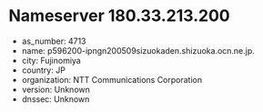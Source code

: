 # Nameserver 180.33.213.200

* as_number: 4713
* name: p596200-ipngn200509sizuokaden.shizuoka.ocn.ne.jp.
* city: Fujinomiya
* country: JP
* organization: NTT Communications Corporation
* version: Unknown
* dnssec: Unknown
